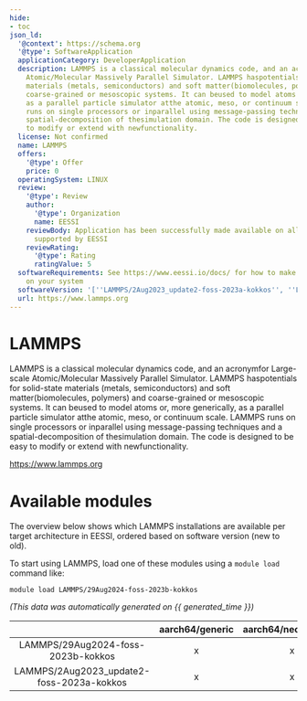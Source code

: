 ```yaml
---
hide:
- toc
json_ld:
  '@context': https://schema.org
  '@type': SoftwareApplication
  applicationCategory: DeveloperApplication
  description: LAMMPS is a classical molecular dynamics code, and an acronymfor Large-scale
    Atomic/Molecular Massively Parallel Simulator. LAMMPS haspotentials for solid-state
    materials (metals, semiconductors) and soft matter(biomolecules, polymers) and
    coarse-grained or mesoscopic systems. It can beused to model atoms or, more generically,
    as a parallel particle simulator atthe atomic, meso, or continuum scale. LAMMPS
    runs on single processors or inparallel using message-passing techniques and a
    spatial-decomposition of thesimulation domain. The code is designed to be easy
    to modify or extend with newfunctionality.
  license: Not confirmed
  name: LAMMPS
  offers:
    '@type': Offer
    price: 0
  operatingSystem: LINUX
  review:
    '@type': Review
    author:
      '@type': Organization
      name: EESSI
    reviewBody: Application has been successfully made available on all architectures
      supported by EESSI
    reviewRating:
      '@type': Rating
      ratingValue: 5
  softwareRequirements: See https://www.eessi.io/docs/ for how to make EESSI available
    on your system
  softwareVersion: '[''LAMMPS/2Aug2023_update2-foss-2023a-kokkos'', ''LAMMPS/29Aug2024-foss-2023b-kokkos'']'
  url: https://www.lammps.org
---
```


LAMMPS
======


LAMMPS is a classical molecular dynamics code, and an acronymfor Large-scale Atomic/Molecular Massively Parallel Simulator. LAMMPS haspotentials for solid-state materials (metals, semiconductors) and soft matter(biomolecules, polymers) and coarse-grained or mesoscopic systems. It can beused to model atoms or, more generically, as a parallel particle simulator atthe atomic, meso, or continuum scale. LAMMPS runs on single processors or inparallel using message-passing techniques and a spatial-decomposition of thesimulation domain. The code is designed to be easy to modify or extend with newfunctionality.

https://www.lammps.org
# Available modules


The overview below shows which LAMMPS installations are available per target architecture in EESSI, ordered based on software version (new to old).

To start using LAMMPS, load one of these modules using a `module load` command like:

```shell
module load LAMMPS/29Aug2024-foss-2023b-kokkos
```

*(This data was automatically generated on {{ generated_time }})*  

| |aarch64/generic|aarch64/neoverse_n1|aarch64/neoverse_v1|aarch64/nvidia|x86_64/generic|x86_64/amd/zen2|x86_64/amd/zen3|x86_64/amd/zen4|x86_64/intel/haswell|x86_64/intel/sapphirerapids|x86_64/intel/skylake_avx512|
| :---: | :---: | :---: | :---: | :---: | :---: | :---: | :---: | :---: | :---: | :---: | :---: |
|LAMMPS/29Aug2024-foss-2023b-kokkos|x|x|x|-|x|x|x|x|x|x|x|
|LAMMPS/2Aug2023_update2-foss-2023a-kokkos|x|x|x|-|x|x|x|x|x|x|x|
